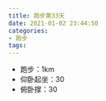 ```yaml
---
title: 跑步第33天
date: 2021-01-02 23:44:50
categories: 
- 跑步
tags:
---
```


- 跑步：1km
- 仰卧起坐：30
- 俯卧撑：30